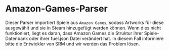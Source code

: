 # Amazon-Games-Parser

Dieser Parser importiert Spiele aus `Amazon Games`, sodass Artworks für diese ausgewählt und sie in Steam hinzugefügt werden können. Wenn dies nicht funktioniert, liegt es daran, dass Amazon Games die Struktur ihrer Spiele-Datenbank oder ihrer fuel.json Datei verändert hat. In diesem Fall informiere bitte die Entwickler von SRM und wir werden das Problem lösen. 